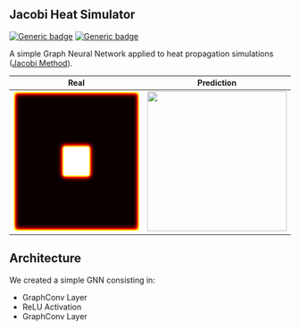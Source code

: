 ## Jacobi Heat Simulator

[![Generic badge](https://img.shields.io/badge/using-PyTorch-orange.svg)](https://shields.io/)
[![Generic badge](https://img.shields.io/badge/using-DGL-<COLOR>.svg)](https://shields.io/)

A simple Graph Neural Network applied to heat propagation simulations ([Jacobi Method](https://en.wikipedia.org/wiki/Jacobi_method)).

| Real          | Prediction    |
| ------------- |:-------------:|
| <img src="https://github.com/halixness/GNN-Phys/blob/main/00-heat-simulator/animation/real/real.gif" width="250" height="250"/>      | <img src="https://github.com/halixness/GNN-Phys/blob/main/00-heat-simulator/animation/prediction/prediction.gif" width="250" height="250"/> |

## Architecture 

We created a simple GNN consisting in:

- GraphConv Layer
- ReLU Activation
- GraphConv Layer
